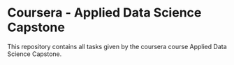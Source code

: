 # Coursera - Applied Data Science Capstone

This repository contains all tasks given by the coursera course Applied Data Science Capstone.
